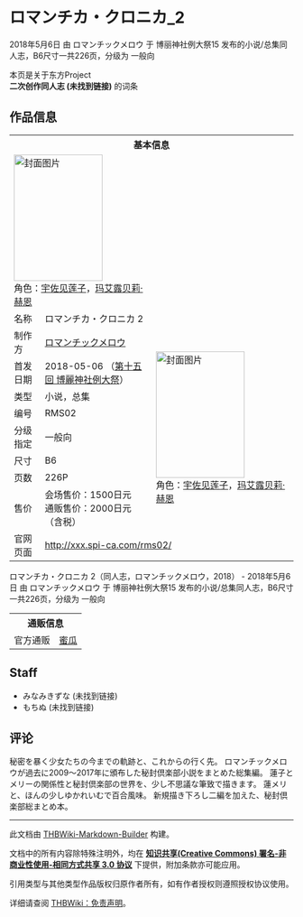 # ロマンチカ・クロニカ_2

<!-- source html: G:\repos\THBWiki-Markdown-Builder\THBWikiMarkdown\Temp\main\f\fd\ns0%3A%E3%83%AD%E3%83%9E%E3%83%B3%E3%83%81%E3%82%AB%E3%83%BB%E3%82%AF%E3%83%AD%E3%83%8B%E3%82%AB_2.html -->

2018年5月6日 由 ロマンチックメロウ 于 博丽神社例大祭15 发布的小说/总集同人志，B6尺寸一共226页，分级为 一般向

本页是关于东方Project  
 **二次创作同人志 (未找到链接)** 的词条

## 作品信息

<table><tbody><tr><th colspan="3">基本信息</th></tr><tr><td class="cover-artwork-mobile" colspan="2"><a href="./文件-ロマンチカ・クロニカ_2封面.png.md" class="image" title="封面图片"><img alt="封面图片" src="https://upload.thwiki.cc/thumb/2/2d/%E3%83%AD%E3%83%9E%E3%83%B3%E3%83%81%E3%82%AB%E3%83%BB%E3%82%AF%E3%83%AD%E3%83%8B%E3%82%AB_2%E5%B0%81%E9%9D%A2.png/157px-%E3%83%AD%E3%83%9E%E3%83%B3%E3%83%81%E3%82%AB%E3%83%BB%E3%82%AF%E3%83%AD%E3%83%8B%E3%82%AB_2%E5%B0%81%E9%9D%A2.png" decoding="async" loading="lazy" width="157" height="224" srcset="https://upload.thwiki.cc/thumb/2/2d/%E3%83%AD%E3%83%9E%E3%83%B3%E3%83%81%E3%82%AB%E3%83%BB%E3%82%AF%E3%83%AD%E3%83%8B%E3%82%AB_2%E5%B0%81%E9%9D%A2.png/235px-%E3%83%AD%E3%83%9E%E3%83%B3%E3%83%81%E3%82%AB%E3%83%BB%E3%82%AF%E3%83%AD%E3%83%8B%E3%82%AB_2%E5%B0%81%E9%9D%A2.png 1.5x, https://upload.thwiki.cc/thumb/2/2d/%E3%83%AD%E3%83%9E%E3%83%B3%E3%83%81%E3%82%AB%E3%83%BB%E3%82%AF%E3%83%AD%E3%83%8B%E3%82%AB_2%E5%B0%81%E9%9D%A2.png/314px-%E3%83%AD%E3%83%9E%E3%83%B3%E3%83%81%E3%82%AB%E3%83%BB%E3%82%AF%E3%83%AD%E3%83%8B%E3%82%AB_2%E5%B0%81%E9%9D%A2.png 2x" data-file-width="701" data-file-height="1000"></a><div class="cover-char">角色：<a href="./宇佐见莲子.md" title="宇佐见莲子">宇佐见莲子</a>，<a href="./玛艾露贝莉·赫恩.md" title="玛艾露贝莉·赫恩">玛艾露贝莉·赫恩</a></div></td>
</tr><tr><td class="label">名称</td><td colspan="2"> ロマンチカ・クロニカ 2 </td></tr><tr><td class="label">制作方</td><td><a href="./ロマンチックメロウ.md" title="ロマンチックメロウ">ロマンチックメロウ</a></td><td class="cover-artwork" rowspan="8" style="min-width:224px;"><a href="./文件-ロマンチカ・クロニカ_2封面.png.md" class="image" title="封面图片"><img alt="封面图片" src="https://upload.thwiki.cc/thumb/2/2d/%E3%83%AD%E3%83%9E%E3%83%B3%E3%83%81%E3%82%AB%E3%83%BB%E3%82%AF%E3%83%AD%E3%83%8B%E3%82%AB_2%E5%B0%81%E9%9D%A2.png/157px-%E3%83%AD%E3%83%9E%E3%83%B3%E3%83%81%E3%82%AB%E3%83%BB%E3%82%AF%E3%83%AD%E3%83%8B%E3%82%AB_2%E5%B0%81%E9%9D%A2.png" decoding="async" loading="lazy" width="157" height="224" srcset="https://upload.thwiki.cc/thumb/2/2d/%E3%83%AD%E3%83%9E%E3%83%B3%E3%83%81%E3%82%AB%E3%83%BB%E3%82%AF%E3%83%AD%E3%83%8B%E3%82%AB_2%E5%B0%81%E9%9D%A2.png/235px-%E3%83%AD%E3%83%9E%E3%83%B3%E3%83%81%E3%82%AB%E3%83%BB%E3%82%AF%E3%83%AD%E3%83%8B%E3%82%AB_2%E5%B0%81%E9%9D%A2.png 1.5x, https://upload.thwiki.cc/thumb/2/2d/%E3%83%AD%E3%83%9E%E3%83%B3%E3%83%81%E3%82%AB%E3%83%BB%E3%82%AF%E3%83%AD%E3%83%8B%E3%82%AB_2%E5%B0%81%E9%9D%A2.png/314px-%E3%83%AD%E3%83%9E%E3%83%B3%E3%83%81%E3%82%AB%E3%83%BB%E3%82%AF%E3%83%AD%E3%83%8B%E3%82%AB_2%E5%B0%81%E9%9D%A2.png 2x" data-file-width="701" data-file-height="1000"></a><div class="cover-char">角色：<a href="./宇佐见莲子.md" title="宇佐见莲子">宇佐见莲子</a>，<a href="./玛艾露贝莉·赫恩.md" title="玛艾露贝莉·赫恩">玛艾露贝莉·赫恩</a></div></td>
</tr><tr><td class="label">首发日期</td><td>2018-05-06&#160;（<a href="/展会作品列表?e=%E5%8D%9A%E4%B8%BD%E7%A5%9E%E7%A4%BE%E4%BE%8B%E5%A4%A7%E7%A5%AD%2315">第十五回 博麗神社例大祭</a>）</td></tr><tr><td class="label">类型</td><td>小说，总集</td></tr><tr><td class="label">编号</td><td>RMS02</td></tr><tr><td class="label">分级指定</td><td>一般向</td></tr><tr><td class="label">尺寸</td><td>B6</td></tr><tr><td class="label">页数</td><td>226P</td></tr><tr><td class="label">售价</td><td>会场售价：1500日元<br>通贩售价：2000日元（含税）</td></tr>
<tr><td class="label">官网页面</td><td colspan="2"><a rel="nofollow" class="external free" href="http://xxx.spi-ca.com/rms02/">http://xxx.spi-ca.com/rms02/</a></td></tr></tbody></table>

ロマンチカ・クロニカ 2（同人志，ロマンチックメロウ，2018） - 2018年5月6日 由 ロマンチックメロウ 于 博丽神社例大祭15 发布的小说/总集同人志，B6尺寸一共226页，分级为 一般向

<table><tbody><tr><th colspan="3">通贩信息</th></tr><tr><td class="label">官方通贩</td><td colspan="2"><a rel="nofollow" class="external text" href="https://www.melonbooks.co.jp/detail/detail.php?product_id=362907">蜜瓜</a></td></tr></tbody></table>



## Staff
- みなみきずな (未找到链接)
- もちぬ (未找到链接)


## 评论
  
秘密を暴く少女たちの今までの軌跡と、これからの行く先。
ロマンチックメロウが過去に2009～2017年に頒布した秘封倶楽部小説をまとめた総集編。
蓮子とメリーの関係性と秘封倶楽部の世界を、少し不思議な筆致で描きます。
蓮メリと、ほんの少しゆかれいむで百合風味。
新規描き下ろし二編を加えた、秘封倶楽部総まとめ本。
  
  
  

  





---

此文档由 [THBWiki-Markdown-Builder](https://github.com/Delsin-Yu/THBWiki-Markdown-Builder) 构建。

文档中的所有内容除特殊注明外，均在 [**知识共享(Creative Commons) 署名-非商业性使用-相同方式共享 3.0 协议**](https://creativecommons.org/licenses/by-sa/3.0/deed.zh-hans) 下提供，附加条款亦可能应用。

引用类型与其他类型作品版权归原作者所有，如有作者授权则遵照授权协议使用。

详细请查阅 [THBWiki：免责声明](https://thbwiki.cc/THBWiki:%E5%85%8D%E8%B4%A3%E5%A3%B0%E6%98%8E)。

